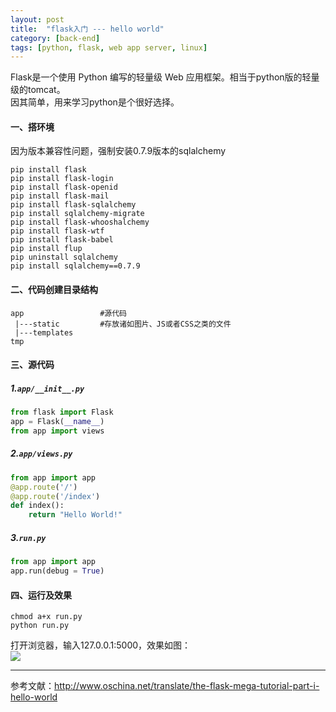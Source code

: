 ```yaml
---
layout: post
title:  "flask入门 --- hello world"
category: [back-end]
tags: [python, flask, web app server, linux]
---
```


Flask是一个使用 Python 编写的轻量级 Web 应用框架。相当于python版的轻量级的tomcat。  
因其简单，用来学习python是个很好选择。  

<!-- more -->

#### 一、搭环境

因为版本兼容性问题，强制安装0.7.9版本的sqlalchemy

```
pip install flask
pip install flask-login
pip install flask-openid
pip install flask-mail
pip install flask-sqlalchemy
pip install sqlalchemy-migrate
pip install flask-whooshalchemy
pip install flask-wtf
pip install flask-babel
pip install flup
pip uninstall sqlalchemy
pip install sqlalchemy==0.7.9
```

#### 二、代码创建目录结构

```
app                 #源代码
 |---static         #存放诸如图片、JS或者CSS之类的文件
 |---templates
tmp
```

#### 三、源代码

##### 1.`app/__init__.py`

```python
from flask import Flask
app = Flask(__name__)
from app import views
```

##### 2.`app/views.py`

```python
from app import app
@app.route('/')
@app.route('/index')
def index():
    return "Hello World!"
```

##### 3.`run.py`

```python
from app import app
app.run(debug = True)
```

#### 四、运行及效果

```
chmod a+x run.py
python run.py
```

打开浏览器，输入127.0.0.1:5000，效果如图：  
![](/image/flask/hello-world.jpg)

---

参考文献：http://www.oschina.net/translate/the-flask-mega-tutorial-part-i-hello-world
